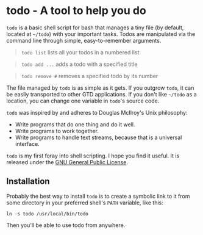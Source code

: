 # todo - A tool to help you do
`todo` is a basic shell script for bash that manages a tiny file (by default, located at `~/todo`) with your important tasks. Todos are manipulated via the command line through simple, easy-to-remember arguments.

> `todo list` lists all your todos in a numbered list

> `todo add ...` adds a todo with a specified title

> `todo remove #` removes a specified todo by its number

The file managed by `todo` is as simple as it gets. If you outgrow `todo`, it can be easily transported to other GTD applications. If you don't like `~/todo` as a location, you can change one variable in `todo`'s source code.

`todo` was inspired by and adheres to Douglas McIlroy's Unix philosophy:

*  Write programs that do one thing and do it well.
*  Write programs to work together.
*  Write programs to handle text streams, because that is a universal interface.

`todo` is my first foray into shell scripting. I hope you find it useful. It is released under the [GNU General Public License](http://www.gnu.org/copyleft/gpl.html).

## Installation
Probably the best way to install `todo` is to create a symbolic link to it from
some directory in your preferred shell's `PATH` variable, like this:

    ln -s todo /usr/local/bin/todo

Then you'll be able to use todo from anywhere.
